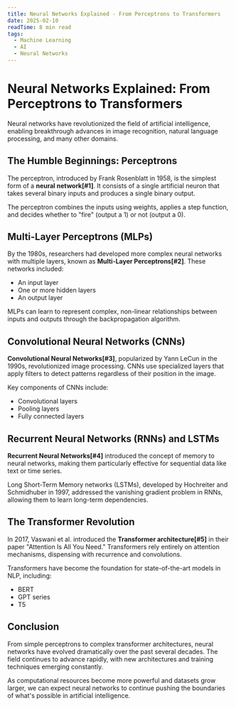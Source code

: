 ```yaml
---
title: Neural Networks Explained - From Perceptrons to Transformers
date: 2025-02-10
readTime: 8 min read
tags:
  - Machine Learning
  - AI
  - Neural Networks
---
```


# Neural Networks Explained: From Perceptrons to Transformers

Neural networks have revolutionized the field of artificial intelligence, enabling breakthrough advances in image recognition, natural language processing, and many other domains.

## The Humble Beginnings: Perceptrons

The perceptron, introduced by Frank Rosenblatt in 1958, is the simplest form of a **neural network[#1]**. It consists of a single artificial neuron that takes several binary inputs and produces a single binary output.

The perceptron combines the inputs using weights, applies a step function, and decides whether to "fire" (output a 1) or not (output a 0).

## Multi-Layer Perceptrons (MLPs)

By the 1980s, researchers had developed more complex neural networks with multiple layers, known as **Multi-Layer Perceptrons[#2]**. These networks included:

- An input layer
- One or more hidden layers
- An output layer

MLPs can learn to represent complex, non-linear relationships between inputs and outputs through the backpropagation algorithm.

## Convolutional Neural Networks (CNNs)

**Convolutional Neural Networks[#3]**, popularized by Yann LeCun in the 1990s, revolutionized image processing. CNNs use specialized layers that apply filters to detect patterns regardless of their position in the image.

Key components of CNNs include:

- Convolutional layers
- Pooling layers
- Fully connected layers

## Recurrent Neural Networks (RNNs) and LSTMs

**Recurrent Neural Networks[#4]** introduced the concept of memory to neural networks, making them particularly effective for sequential data like text or time series.

Long Short-Term Memory networks (LSTMs), developed by Hochreiter and Schmidhuber in 1997, addressed the vanishing gradient problem in RNNs, allowing them to learn long-term dependencies.

## The Transformer Revolution

In 2017, Vaswani et al. introduced the **Transformer architecture[#5]** in their paper "Attention Is All You Need." Transformers rely entirely on attention mechanisms, dispensing with recurrence and convolutions.

Transformers have become the foundation for state-of-the-art models in NLP, including:

- BERT
- GPT series
- T5

## Conclusion

From simple perceptrons to complex transformer architectures, neural networks have evolved dramatically over the past several decades. The field continues to advance rapidly, with new architectures and training techniques emerging constantly.

As computational resources become more powerful and datasets grow larger, we can expect neural networks to continue pushing the boundaries of what's possible in artificial intelligence.

[^1]: {
  "title": "Perceptron Visualization",
  "content": "A perceptron combines input signals (x₁, x₂, etc.) with weights (w₁, w₂, etc.), sums them up, and applies an activation function to produce an output. This simple model laid the groundwork for all modern neural networks.",
  "type": "info"
}

[^2]: {
  "title": "MLP Architecture",
  "content": "Multi-layer perceptrons use backpropagation to train the network by propagating errors backward from the output to adjust weights. The addition of hidden layers allows MLPs to learn complex, non-linear functions.",
  "type": "info"
}

[^3]: {
  "title": "CNN in Action",
  "content": "CNNs use convolutional filters that slide over the input data, detecting features like edges, textures, and eventually more complex patterns. The architecture is inspired by the organization of the animal visual cortex.",
  "type": "info"
}

[^4]: {
  "title": "RNN Unfolded",
  "content": "RNNs process sequential data by maintaining a 'state' that captures information about previous inputs. This makes them ideal for tasks like language modeling, speech recognition, and time series prediction.",
  "type": "info"
}

[^5]: {
  "title": "Transformer Architecture",
  "content": "The key innovation in transformers is the self-attention mechanism, which allows the model to weigh the importance of different words in relation to each other, regardless of their position in the sequence.",
  "type": "info"
}